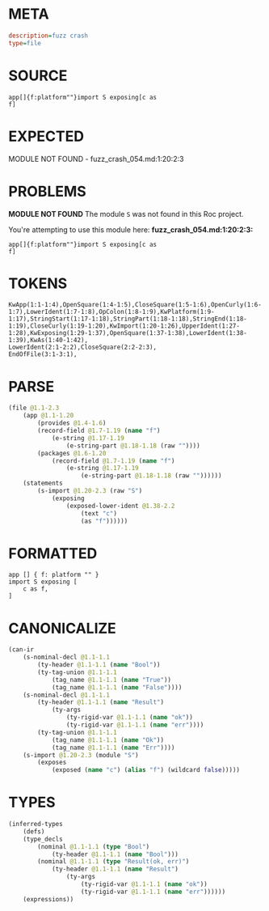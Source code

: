 # META
~~~ini
description=fuzz crash
type=file
~~~
# SOURCE
~~~roc
app[]{f:platform""}import S exposing[c as
f]
~~~
# EXPECTED
MODULE NOT FOUND - fuzz_crash_054.md:1:20:2:3
# PROBLEMS
**MODULE NOT FOUND**
The module `S` was not found in this Roc project.

You're attempting to use this module here:
**fuzz_crash_054.md:1:20:2:3:**
```roc
app[]{f:platform""}import S exposing[c as
f]
```


# TOKENS
~~~zig
KwApp(1:1-1:4),OpenSquare(1:4-1:5),CloseSquare(1:5-1:6),OpenCurly(1:6-1:7),LowerIdent(1:7-1:8),OpColon(1:8-1:9),KwPlatform(1:9-1:17),StringStart(1:17-1:18),StringPart(1:18-1:18),StringEnd(1:18-1:19),CloseCurly(1:19-1:20),KwImport(1:20-1:26),UpperIdent(1:27-1:28),KwExposing(1:29-1:37),OpenSquare(1:37-1:38),LowerIdent(1:38-1:39),KwAs(1:40-1:42),
LowerIdent(2:1-2:2),CloseSquare(2:2-2:3),
EndOfFile(3:1-3:1),
~~~
# PARSE
~~~clojure
(file @1.1-2.3
	(app @1.1-1.20
		(provides @1.4-1.6)
		(record-field @1.7-1.19 (name "f")
			(e-string @1.17-1.19
				(e-string-part @1.18-1.18 (raw ""))))
		(packages @1.6-1.20
			(record-field @1.7-1.19 (name "f")
				(e-string @1.17-1.19
					(e-string-part @1.18-1.18 (raw ""))))))
	(statements
		(s-import @1.20-2.3 (raw "S")
			(exposing
				(exposed-lower-ident @1.38-2.2
					(text "c")
					(as "f"))))))
~~~
# FORMATTED
~~~roc
app [] { f: platform "" }
import S exposing [
	c as f,
]
~~~
# CANONICALIZE
~~~clojure
(can-ir
	(s-nominal-decl @1.1-1.1
		(ty-header @1.1-1.1 (name "Bool"))
		(ty-tag-union @1.1-1.1
			(tag_name @1.1-1.1 (name "True"))
			(tag_name @1.1-1.1 (name "False"))))
	(s-nominal-decl @1.1-1.1
		(ty-header @1.1-1.1 (name "Result")
			(ty-args
				(ty-rigid-var @1.1-1.1 (name "ok"))
				(ty-rigid-var @1.1-1.1 (name "err"))))
		(ty-tag-union @1.1-1.1
			(tag_name @1.1-1.1 (name "Ok"))
			(tag_name @1.1-1.1 (name "Err"))))
	(s-import @1.20-2.3 (module "S")
		(exposes
			(exposed (name "c") (alias "f") (wildcard false)))))
~~~
# TYPES
~~~clojure
(inferred-types
	(defs)
	(type_decls
		(nominal @1.1-1.1 (type "Bool")
			(ty-header @1.1-1.1 (name "Bool")))
		(nominal @1.1-1.1 (type "Result(ok, err)")
			(ty-header @1.1-1.1 (name "Result")
				(ty-args
					(ty-rigid-var @1.1-1.1 (name "ok"))
					(ty-rigid-var @1.1-1.1 (name "err"))))))
	(expressions))
~~~
